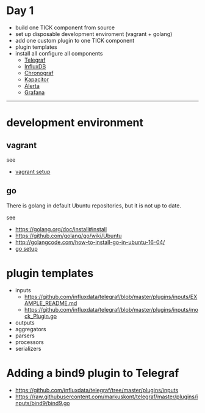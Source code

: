 # Day 1

* build one TICK component from source
 * set up disposable development enviroment (vagrant + golang)
* add one custom plugin to one TICK component
 * plugin templates
* install all configure all components
  * [Telegraf](/TICK/Telegraf/README.md)
  * [InfluxDB](/TICK/InfluxDB/README.md)
  * [Chronograf](/TICK/Chronograf/README.md)
  * [Kapacitor](/TICK/Kapacitor/README.md)
  * [Alerta](/TICK/Alerta/README.md)
  * [Grafana](/TICK/Grafana/README.md)


----

# development environment

## vagrant

see
* [vagrant setup](/common/vagrant_intro.md)

## go

There is golang in default Ubuntu repositories, but it is not up to date.

see
* https://golang.org/doc/install#install
* https://github.com/golang/go/wiki/Ubuntu
* http://golangcode.com/how-to-install-go-in-ubuntu-16-04/
* [go setup](/common/SetUpGoLang.md)


# plugin templates

* inputs
  * https://github.com/influxdata/telegraf/blob/master/plugins/inputs/EXAMPLE_README.md
  * https://github.com/influxdata/telegraf/blob/master/plugins/inputs/mock_Plugin.go
* outputs
* aggregators
* parsers
* processors
* serializers




# Adding a bind9 plugin to Telegraf

* https://github.com/influxdata/telegraf/tree/master/plugins/inputs
* https://raw.githubusercontent.com/markuskont/telegraf/master/plugins/inputs/bind9/bind9.go
